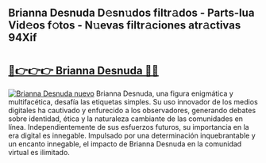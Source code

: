 ## Brianna Desnuda D𝚎sn𝚞dos filtr𝚊dos - Parts-Iua Vid𝚎os f𝚘tos - N𝚞evas filtr𝚊ciones atr𝚊ctivas 94Xif

# <h2><a href="http://mb64pu.tromn.icu/?c=Brianna+Desnuda">🔗👉👉👉 Brianna Desnuda 🔗🔗</a></h2>

[![Brianna Desnuda nuevo](https://i.imgur.com/pEAQMta.gif)](http://mb64pu.tromn.icu/?c=Brianna+Desnuda)
Brianna Desnuda, una figura enigmática y multifacética, desafía las etiquetas simples. Su uso innovador de los medios digitales ha cautivado y enfurecido a los observadores, generando debates sobre identidad, ética y la naturaleza cambiante de las comunidades en línea. Independientemente de sus esfuerzos futuros, su importancia en la era digital es innegable. Impulsado por una determinación inquebrantable y un encanto innegable, el impacto de Brianna Desnuda en la comunidad virtual es ilimitado.
